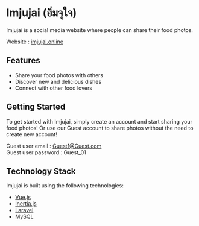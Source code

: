 # Imjujai (อิ่มจุใจ)

Imjujai is a social media website where people can share their food photos.

Website : [imjujai.online](https://imjujai.online/)

## Features

- Share your food photos with others
- Discover new and delicious dishes
- Connect with other food lovers

## Getting Started

To get started with Imjujai, simply create an account and start sharing your food photos! Or use our Guest account to share photos without the need to create new account!

Guest user email : Guest1@Guest.com <br />
Guest user password : Guest_01

## Technology Stack

Imjujai is built using the following technologies:

- [Vue.js](https://vuejs.org/)
- [Inertia.js](https://inertiajs.com/)
- [Laravel](https://laravel.com/)
- [MySQL](https://www.mysql.com/)
